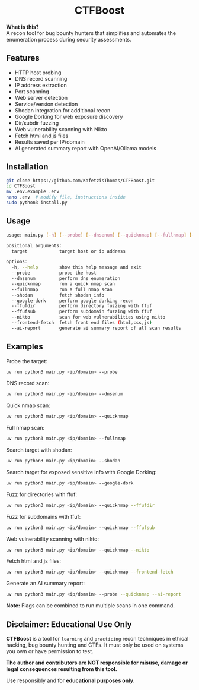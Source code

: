 <h1 align="center">CTFBoost</h1>

**What is this?**  
A recon tool for bug bounty hunters that simplifies and automates the enumeration process during security assessments.

## Features

* HTTP host probing
* DNS record scanning
* IP address extraction
* Port scanning
* Web server detection
* Service/version detection
* Shodan integration for additional recon
* Google Dorking for web exposure discovery
* Dir/subdir fuzzing
* Web vulnerability scanning with Nikto
* Fetch html and js files
* Results saved per IP/domain
* AI generated summary report with OpenAI/Ollama models

## Installation

```bash
git clone https://github.com/KafetzisThomas/CTFBoost.git
cd CTFBoost
mv .env.example .env
nano .env  # modify file, instructions inside
sudo python3 install.py
```

## Usage

```bash
usage: main.py [-h] [--probe] [--dnsenum] [--quicknmap] [--fullnmap] [--shodan] [--google-dork] [--ffufdir] [--ffufsub] [--nikto] [--frontend-fetch] [--ai-report] target

positional arguments:
  target            target host or ip address

options:
  -h, --help        show this help message and exit
  --probe           probe the host
  --dnsenum         perform dns enumeration
  --quicknmap       run a quick nmap scan
  --fullnmap        run a full nmap scan
  --shodan          fetch shodan info
  --google-dork     perform google dorking recon
  --ffufdir         perform directory fuzzing with ffuf
  --ffufsub         perform subdomain fuzzing with ffuf
  --nikto           scan for web vulnerabilities using nikto
  --frontend-fetch  fetch front end files (html,css,js)
  --ai-report       generate ai summary report of all scan results
```

## Examples

Probe the target:
```bash
uv run python3 main.py <ip/domain> --probe
```

DNS record scan:
```bash
uv run python3 main.py <ip/domain> --dnsenum
```

Quick nmap scan:
```bash
uv run python3 main.py <ip/domain> --quicknmap
```

Full nmap scan:
```bash
uv run python3 main.py <ip/domain> --fullnmap
```

Search target with shodan:
```bash
uv run python3 main.py <ip/domain> --shodan
```

Search target for exposed sensitive info with Google Dorking:
```bash
uv run python3 main.py <ip/domain> --google-dork
```

Fuzz for directories with ffuf:
```bash
uv run python3 main.py <ip/domain> --quicknmap --ffufdir
```

Fuzz for subdomains with ffuf:
```bash
uv run python3 main.py <ip/domain> --quicknmap --ffufsub
```

Web vulnerability scanning with nikto:
```bash
uv run python3 main.py <ip/domain> --quicknmap --nikto
```

Fetch html and js files:
```bash
uv run python3 main.py <ip/domain> --quicknmap --frontend-fetch
```

Generate an AI summary report:
```bash
uv run python3 main.py <ip/domain> --probe --quicknmap --ai-report
```

**Note:** Flags can be combined to run multiple scans in one command.

## Disclaimer: Educational Use Only

**CTFBoost** is a tool for `learning` and `practicing` recon techniques in ethical hacking, bug bounty hunting and CTFs. It must only be used on systems you own or have permission to test.

**The author and contributors are NOT responsible for misuse, damage or legal consequences resulting from this tool.**

Use responsibly and for **educational purposes only**.
